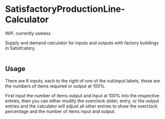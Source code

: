 # SatisfactoryProductionLine-Calculator
WIP, currently useless


Supply and demand calculator for inputs and outputs with factory buildings in Satisfcatory.<br/>
<br/>
## Usage
There are 6 inputs, each to the right of one of the out/input labels, these are the numbers of items required or output at 100%.

First input the number of items output and input at 100% into the respective entries, then you can either modify the overclock slider, entry, or the output entries and the calculator will adjust all other entries to show the overclock percentage and the number of items input and output.